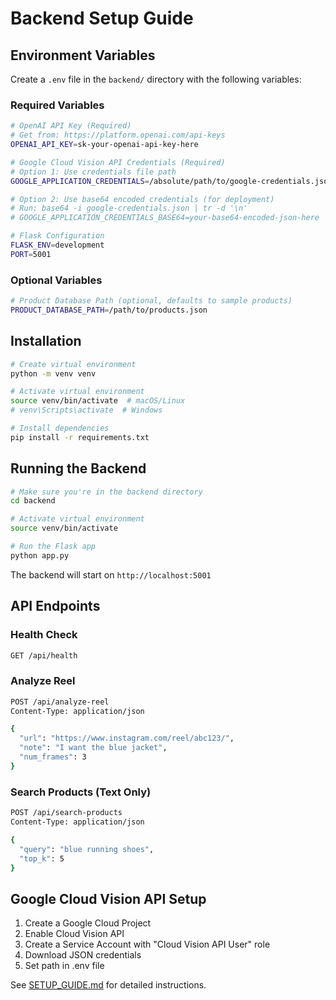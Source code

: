 # Backend Setup Guide

## Environment Variables

Create a `.env` file in the `backend/` directory with the following variables:

### Required Variables

```bash
# OpenAI API Key (Required)
# Get from: https://platform.openai.com/api-keys
OPENAI_API_KEY=sk-your-openai-api-key-here

# Google Cloud Vision API Credentials (Required)
# Option 1: Use credentials file path
GOOGLE_APPLICATION_CREDENTIALS=/absolute/path/to/google-credentials.json

# Option 2: Use base64 encoded credentials (for deployment)
# Run: base64 -i google-credentials.json | tr -d '\n'
# GOOGLE_APPLICATION_CREDENTIALS_BASE64=your-base64-encoded-json-here

# Flask Configuration
FLASK_ENV=development
PORT=5001
```

### Optional Variables

```bash
# Product Database Path (optional, defaults to sample products)
PRODUCT_DATABASE_PATH=/path/to/products.json
```

## Installation

```bash
# Create virtual environment
python -m venv venv

# Activate virtual environment
source venv/bin/activate  # macOS/Linux
# venv\Scripts\activate  # Windows

# Install dependencies
pip install -r requirements.txt
```

## Running the Backend

```bash
# Make sure you're in the backend directory
cd backend

# Activate virtual environment
source venv/bin/activate

# Run the Flask app
python app.py
```

The backend will start on `http://localhost:5001`

## API Endpoints

### Health Check
```bash
GET /api/health
```

### Analyze Reel
```bash
POST /api/analyze-reel
Content-Type: application/json

{
  "url": "https://www.instagram.com/reel/abc123/",
  "note": "I want the blue jacket",
  "num_frames": 3
}
```

### Search Products (Text Only)
```bash
POST /api/search-products
Content-Type: application/json

{
  "query": "blue running shoes",
  "top_k": 5
}
```

## Google Cloud Vision API Setup

1. Create a Google Cloud Project
2. Enable Cloud Vision API
3. Create a Service Account with "Cloud Vision API User" role
4. Download JSON credentials
5. Set path in .env file

See [SETUP_GUIDE.md](../SETUP_GUIDE.md) for detailed instructions.

